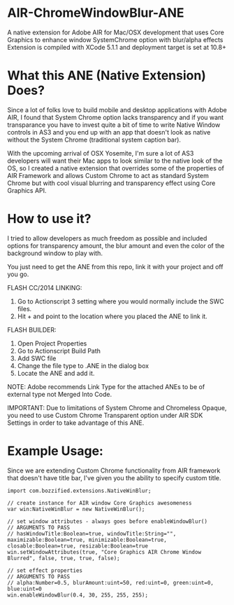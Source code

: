 AIR-ChromeWindowBlur-ANE
========================

A native extension for Adobe AIR for Mac/OSX development that uses Core Graphics to enhance window SystemChrome option with blur/alpha effects
Extension is compiled with XCode 5.1.1 and deployment target is set at 10.8+

What this ANE (Native Extension) Does?
======================================

Since a lot of folks love to build mobile and desktop applications with Adobe AIR, I found that System Chrome option lacks transparency and if you want transparance you have to invest quite a bit of time to write Native Window controls in AS3 and you end up with an app that doesn't look as native without the System Chrome (traditional system caption bar). 

With the upcoming arrival of OSX Yosemite, I'm sure a lot of AS3 developers will want their Mac apps to look similar to the native look of the OS, so I created a native extension that overrides some of the properties of AIR Framework and allows Custom Chrome to act as standard System Chrome but with cool visual blurring and transparency effect using Core Graphics API.

How to use it?
===============

I tried to allow developers as much freedom as possible and included options for transparency amount, the blur amount and even the color of the background window to play with.

You just need to get the ANE from this repo, link it with your project and off you go. 

FLASH CC/2014 LINKING:

1. Go to Actionscript 3 setting where you would normally include the SWC files.
2. Hit + and point to the location where you placed the ANE to link it.


FLASH BUILDER:

1. Open Project Properties
2. Go to Actionscript Build Path
3. Add SWC file
4. Change the file type to .ANE in the dialog box
5. Locate the ANE and add it.

NOTE:
Adobe recommends Link Type for the attached ANEs to be of external type not Merged Into Code.

IMPORTANT: 
Due to limitations of System Chrome and Chromeless Opaque, you need to use Custom Chrome Transparent option under AIR SDK Settings in order to take advantage of this ANE.

Example Usage:
===============

Since we are extending Custom Chrome functionality from AIR framework that doesn't have title bar, I've given you the ability to specify custom title.

```
import com.bozzified.extensions.NativeWinBlur;

// create instance for AIR window Core Graphics awesomeness
var win:NativeWinBlur = new NativeWinBlur();

// set window attributes - always goes before enableWindowBlur()
// ARGUMENTS TO PASS
// hasWindowTitle:Boolean=true, windowTitle:String="", maximizable:Boolean=true, minimizable:Boolean=true, closable:Boolean=true, resizable:Boolean=true
win.setWindowAttributes(true, "Core Graphics AIR Chrome Window Blurred", false, true, true, false);

// set effect properties 
// ARGUMENTS TO PASS
// alpha:Number=0.5, blurAmount:uint=50, red:uint=0, green:uint=0, blue:uint=0 
win.enableWindowBlur(0.4, 30, 255, 255, 255);

```



